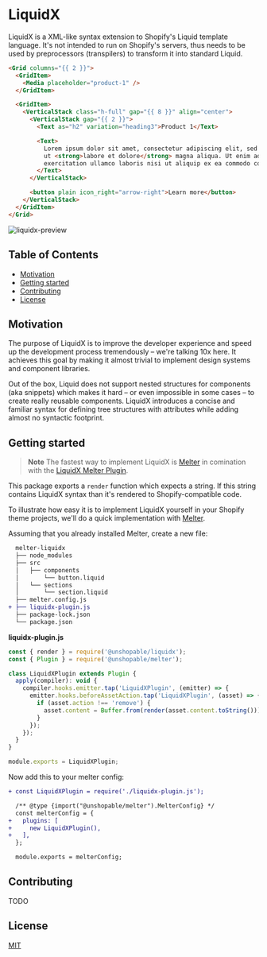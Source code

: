 # LiquidX

LiquidX is a XML-like syntax extension to Shopify's Liquid template language. It's not intended to run on Shopify's servers, thus needs to be used by preprocessors (transpilers) to transform it into standard Liquid.

```html
<Grid columns="{{ 2 }}">
  <GridItem>
    <Media placeholder="product-1" />
  </GridItem>

  <GridItem>
    <VerticalStack class="h-full" gap="{{ 8 }}" align="center">
      <VerticalStack gap="{{ 2 }}">
        <Text as="h2" variation="heading3">Product 1</Text>

        <Text>
          Lorem ipsum dolor sit amet, consectetur adipiscing elit, sed do eiusmod tempor incididunt
          ut <strong>labore et dolore</strong> magna aliqua. Ut enim ad minim veniam, quis nostrud
          exercitation ullamco laboris nisi ut aliquip ex ea commodo consequat.
        </Text>
      </VerticalStack>

      <button plain icon_right="arrow-right">Learn more</button>
    </VerticalStack>
  </GridItem>
</Grid>
```

![liquidx-preview](https://github.com/unshopable/liquidx/assets/64148345/62a10849-7335-4f97-8968-f1cb013ce58c)

## Table of Contents

- [Motivation](#motivation)
- [Getting started](#getting-started)
- [Contributing](#contributing)
- [License](#license)

## Motivation

The purpose of LiquidX is to improve the developer experience and speed up the development process tremendously – we're talking 10x here. It achieves this goal by making it almost trivial to implement design systems and component libraries.

Out of the box, Liquid does not support nested structures for components (aka snippets) which makes it hard – or even impossible in some cases – to create really reusable components. LiquidX introduces a concise and familiar syntax for defining tree structures with attributes while adding almost no syntactic footprint.

## Getting started

> **Note**
> The fastest way to implement LiquidX is [Melter](https://github.com/unshopable/melter) in comination with the [LiquidX Melter Plugin](https://github.com/unshopable/melter-plugin-liquidx).

This package exports a `render` function which expects a string. If this string contains LiquidX syntax than it's rendered to Shopify-compatible code.

To illustrate how easy it is to implement LiquidX yourself in your Shopify theme projects, we'll do a quick implementation with [Melter](https://github.com/unshopable/melter).

Assuming that you already installed Melter, create a new file:

```diff
  melter-liquidx
  ├── node_modules
  ├── src
  │   ├── components
  │       └── button.liquid
  │   └── sections
  │       └── section.liquid
  ├── melter.config.js
+ ├── liquidx-plugin.js
  ├── package-lock.json
  └── package.json
```

**liquidx-plugin.js**

```js
const { render } = require('@unshopable/liquidx');
const { Plugin } = require('@unshopable/melter');

class LiquidXPlugin extends Plugin {
  apply(compiler): void {
    compiler.hooks.emitter.tap('LiquidXPlugin', (emitter) => {
      emitter.hooks.beforeAssetAction.tap('LiquidXPlugin', (asset) => {
        if (asset.action !== 'remove') {
          asset.content = Buffer.from(render(asset.content.toString()));
        }
      });
    });
  }
}

module.exports = LiquidXPlugin;
```

Now add this to your melter config:

```diff
+ const LiquidXPlugin = require('./liquidx-plugin.js');

  /** @type {import("@unshopable/melter").MelterConfig} */
  const melterConfig = {
+   plugins: [
+     new LiquidXPlugin(),
+   ],
  };

  module.exports = melterConfig;
```

## Contributing

TODO

## License

[MIT](LICENSE)
